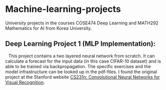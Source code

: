 # Machine-learning-projects
University projects in the courses COSE474 Deep Learning and MATH292 Mathematics for AI from Korea University.

## Deep Learning Project 1 (MLP Implementation):
<p style="text-indent:10px;">This project contains a two layered neural network from scratch. It can calculate a forecast for the input data (in this case CIFAR-10 dataset) and is able to be trained via backpropagation. The specific exercises and the model infrastructure can be looked up in the pdf-files. I found the original project at the Stanford website <a href="https://www.w3schools.com](http://cs231n.stanford.edu/">CS231n: Convolutional Neural Networks for Visual Recognition</a>.</p>
